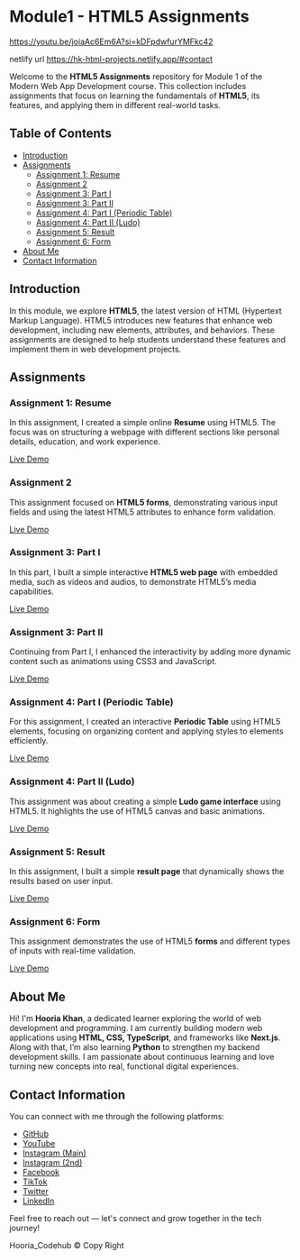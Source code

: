 # Module1 - HTML5 Assignments

https://youtu.be/joiaAc6Em6A?si=kDFpdwfurYMFkc42

netlify url 
https://hk-html-projects.netlify.app/#contact

Welcome to the **HTML5 Assignments** repository for Module 1 of the Modern Web App Development course. This collection includes assignments that focus on learning the fundamentals of **HTML5**, its features, and applying them in different real-world tasks.

## Table of Contents
- [Introduction](#introduction)
- [Assignments](#assignments)
  - [Assignment 1: Resume](#assignment-1-resume)
  - [Assignment 2](#assignment-2)
  - [Assignment 3: Part I](#assignment-3-part-i)
  - [Assignment 3: Part II](#assignment-3-part-ii)
  - [Assignment 4: Part I (Periodic Table)](#assignment-4-part-i-periodic-table)
  - [Assignment 4: Part II (Ludo)](#assignment-4-part-ii-ludo)
  - [Assignment 5: Result](#assignment-5-result)
  - [Assignment 6: Form](#assignment-6-form)
- [About Me](#about-me)
- [Contact Information](#contact-information)

## Introduction
In this module, we explore **HTML5**, the latest version of HTML (Hypertext Markup Language). HTML5 introduces new features that enhance web development, including new elements, attributes, and behaviors. These assignments are designed to help students understand these features and implement them in web development projects.

## Assignments

### Assignment 1: Resume
In this assignment, I created a simple online **Resume** using HTML5. The focus was on structuring a webpage with different sections like personal details, education, and work experience.

[Live Demo](https://67fa27f16d1cacdfb3b47899--precious-dieffenbachia-72eb4e.netlify.app/)

### Assignment 2
This assignment focused on **HTML5 forms**, demonstrating various input fields and using the latest HTML5 attributes to enhance form validation.

[Live Demo](https://67fa284db8dd3feace967fc5--leafy-puffpuff-5fba17.netlify.app/)

### Assignment 3: Part I
In this part, I built a simple interactive **HTML5 web page** with embedded media, such as videos and audios, to demonstrate HTML5’s media capabilities.

[Live Demo](https://67fa288e5c707430ee8830c3--spectacular-sfogliatella-71b2ca.netlify.app/)

### Assignment 3: Part II
Continuing from Part I, I enhanced the interactivity by adding more dynamic content such as animations using CSS3 and JavaScript.

[Live Demo](https://67fa28f2c95f4adfbbce24d2--delicate-frangollo-ea77f0.netlify.app/)

### Assignment 4: Part I (Periodic Table)
For this assignment, I created an interactive **Periodic Table** using HTML5 elements, focusing on organizing content and applying styles to elements efficiently.

[Live Demo](https://67fa297afc8949d8ef91e1d6--sparkly-conkies-919ec7.netlify.app/)

### Assignment 4: Part II (Ludo)
This assignment was about creating a simple **Ludo game interface** using HTML5. It highlights the use of HTML5 canvas and basic animations.

[Live Demo](https://67fa29f33fceeae0a085620d--amazing-queijadas-b543d8.netlify.app/)

### Assignment 5: Result
In this assignment, I built a simple **result page** that dynamically shows the results based on user input.

[Live Demo](https://67fa2a37c1c251d3bb3d0f05--remarkable-lebkuchen-39cc65.netlify.app/)

### Assignment 6: Form
This assignment demonstrates the use of HTML5 **forms** and different types of inputs with real-time validation.

[Live Demo](https://67fa2a8cfc8949dac291e0f1--cosmic-blancmange-4e5fea.netlify.app/)

## About Me
Hi! I'm **Hooria Khan**, a dedicated learner exploring the world of web development and programming. I am currently building modern web applications using **HTML, CSS, TypeScript**, and frameworks like **Next.js**. Along with that, I’m also learning **Python** to strengthen my backend development skills. I am passionate about continuous learning and love turning new concepts into real, functional digital experiences.

## Contact Information
You can connect with me through the following platforms:
- [GitHub](https://github.com/HKMentor)
- [YouTube](https://www.youtube.com/@Hoor_Quranic_Reflect)
- [Instagram (Main)](https://www.instagram.com/hooria_codehub?igsh=ZWhvMmVucm5ueHBl)
- [Instagram (2nd)](https://www.instagram.com/hkessentials195/)
- [Facebook](https://www.facebook.com/profile.php?id=61553411646244&ref=ig_profile_ac)
- [TikTok](https://www.tiktok.com/@hk_collection202?is_from_webapp=1&sender_device=pc)
- [Twitter](https://x.com/HKmentor9786?s=09)
- [LinkedIn](https://www.linkedin.com/in/hooria-fatima-54753927b/)

Feel free to reach out — let's connect and grow together in the tech journey!


Hooria_Codehub © Copy Right
